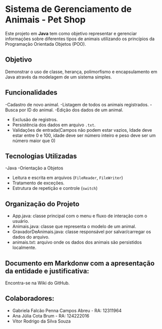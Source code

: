 # Sistema de Gerenciamento de Animais - Pet Shop

Este projeto em **Java** tem como objetivo representar e gerenciar informações sobre diferentes tipos de animais utilizando os princípios da Programação Orientada Objetos (POO).

## Objetivo

Demonstrar o uso de classe, herança, polimorfismo e encapsulamento em Java através da modelagem de um sistema simples.
 
 ## Funcionalidades
 
-Cadastro de novo animal.
-Listagem de todos os animais registrados.
-Busca por ID do animal.
-Edição dos dados de um animal.
- Exclusão de registros.
- Persistência dos dados em arquivo `.txt`.
- Validações de entrada(Campos não podem estar vazios, Idade deve estar entre 0 e 100, idade deve ser número inteiro e peso deve ser um número maior que 0)

##  Tecnologias Utilizadas
-Java
-Orientação a Objetos
- Leitura e escrita em arquivos (`FileReader`, `FileWriter`)
- Tratamento de exceções.
- Estrutura de repetição e controle (`switch`)

##  Organização do Projeto

- App.java: classe principal com o menu e fluxo de interação com o usuário.
- Animais.java: classe que representa o modelo de um animal.
- GravadorDeAnimais.java: classe responsável por salvar/carregar os dados do arquivo.
- animais.txt: arquivo onde os dados dos animais são persistidos localmente.

## Documento em Markdonw com a apresentação da entidade e justificativa: 
Encontra-se na Wiki do GitHub.

## Colaboradores:
- Gabriela Falcão Penna Campos Abreu - RA: 12311964
- Ana Júlia Cota Brum - RA: 124222016
- Vitor Rodrigo da Silva Souza 









